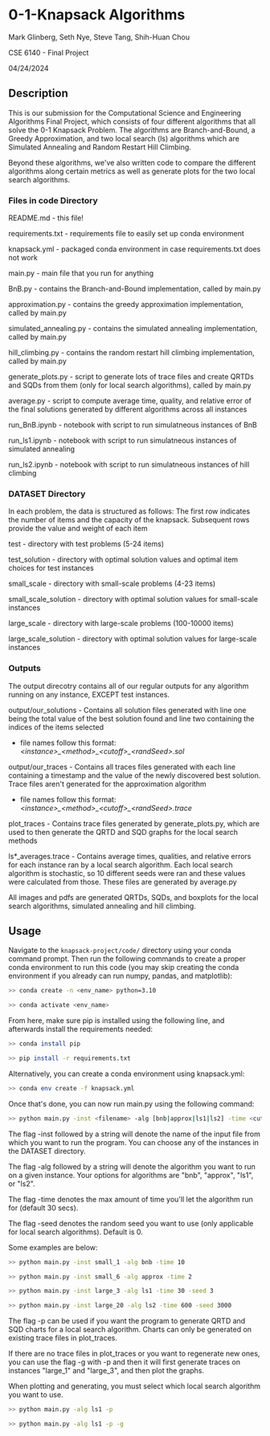 # 0-1-Knapsack Algorithms

Mark Glinberg, Seth Nye, Steve Tang, Shih-Huan Chou

CSE 6140 - Final Project

04/24/2024

## Description

This is our submission for the Computational Science and Engineering Algorithms Final Project, which consists of four different algorithms that all solve the 0-1 Knapsack Problem. The algorithms are Branch-and-Bound, a Greedy Approximation, and two local search (ls) algorithms which are Simulated Annealing and Random Restart Hill Climbing.

Beyond these algorithms, we've also written code to compare the different algorithms along certain metrics as well as generate plots for the two local search algorithms.

### Files in code Directory

README.md - this file!

requirements.txt - requirements file to easily set up conda environment

knapsack.yml - packaged conda environment in case requirements.txt does not work

main.py - main file that you run for anything

BnB.py - contains the Branch-and-Bound implementation, called by main.py

approximation.py - contains the greedy approximation implementation, called by main.py

simulated_annealing.py - contains the simulated annealing implementation, called by main.py

hill_climbing.py - contains the random restart hill climbing implementation, called by main.py

generate_plots.py - script to generate lots of trace files and create QRTDs and SQDs from them (only for local search algorithms), called by main.py

average.py - script to compute average time, quality, and relative error of the final solutions generated by different algorithms across all instances

run_BnB.ipynb - notebook with script to run simulatneous instances of BnB

run_ls1.ipynb - notebook with script to run simulatneous instances of simulated annealing

run_ls2.ipynb - notebook with script to run simulatneous instances of hill climbing

### DATASET Directory

In each problem, the data is structured as follows: The first row indicates the number of items and the
capacity of the knapsack. Subsequent rows provide the value and weight of each item

test - directory with test problems (5-24 items)

test_solution - directory with optimal solution values and optimal item choices for test instances

small_scale - directory with small-scale problems (4-23 items)

small_scale_solution - directory with optimal solution values for small-scale instances

large_scale - directory with large-scale problems (100-10000 items)

large_scale_solution - directory with optimal solution values for large-scale instances

### Outputs

The output direcotry contains all of our regular outputs for any algorithm running on any instance, EXCEPT test instances.

output/our_solutions - Contains all solution files generated with line one being the total value of the best solution found and line two containing the indices of the items selected

- file names follow this format: _\<instance>\_\<method>\_\<cutoff>\_\<randSeed>.sol_

output/our_traces - Contains all traces files generated with each line containing a timestamp and the value of the newly discovered best solution. Trace files aren't generated for the approximation algorithm

- file names follow this format: _\<instance>\_\<method>\_\<cutoff>\_\<randSeed>.trace_

plot_traces - Contains trace files generated by generate_plots.py, which are used to then generate the QRTD and SQD graphs for the local search methods

ls\*\_averages.trace - Contains average times, qualities, and relative errors for each instance ran by a local search algorithm. Each local search algorithm is stochastic, so 10 different seeds were ran and these values were calculated from those. These files are generated by average.py

All images and pdfs are generated QRTDs, SQDs, and boxplots for the local search algorithms, simulated annealing and hill climbing.

## Usage

Navigate to the <code>knapsack-project/code/</code> directory using your conda command prompt. Then run the following commands to create a proper conda environment to run this code (you may skip creating the conda environment if you already can run numpy, pandas, and matplotlib):

```bash
>> conda create -n <env_name> python=3.10

>> conda activate <env_name>
```

From here, make sure pip is installed using the following line, and afterwards install the requirements needed:

```bash
>> conda install pip

>> pip install -r requirements.txt
```

Alternatively, you can create a conda environment using knapsack.yml:

```bash
>> conda env create -f knapsack.yml
```

Once that's done, you can now run main.py using the following command:

```bash
>> python main.py -inst <filename> -alg [bnb|approx|ls1|ls2] -time <cutoff (secs)> -seed <random seed>
```

The flag -inst followed by a string will denote the name of the input file from which you want to run the program. You can choose any of the instances in the DATASET directory.

The flag -alg followed by a string will denote the algorithm you want to run on a given instance. Your options for algorithms are "bnb", "approx", "ls1", or "ls2".

The flag -time denotes the max amount of time you'll let the algorithm run for (default 30 secs).

The flag -seed denotes the random seed you want to use (only applicable for local search algorithms). Default is 0.

Some examples are below:

```bash
>> python main.py -inst small_1 -alg bnb -time 10

>> python main.py -inst small_6 -alg approx -time 2

>> python main.py -inst large_3 -alg ls1 -time 30 -seed 3

>> python main.py -inst large_20 -alg ls2 -time 600 -seed 3000
```

The flag -p can be used if you want the program to generate QRTD and SQD charts for a local search algorithm. Charts can only be generated on existing trace files in plot_traces.

If there are no trace files in plot_traces or you want to regenerate new ones, you can use the flag -g with -p and then it will first generate traces on instances "large_1" and "large_3", and then plot the graphs.

When plotting and generating, you must select which local search algorithm you want to use.

```bash
>> python main.py -alg ls1 -p

>> python main.py -alg ls1 -p -g
```
